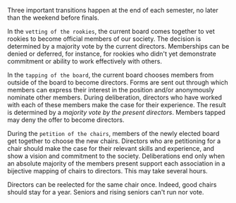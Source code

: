 
Three important transitions happen at the end of each semester, no later than the weekend before finals.

In the `vetting of the rookies`, the current board comes together to vet rookies to become official members of our society. The decision is determined by a majority vote by the current directors. Memberships can be denied or deferred, for instance, for rookies who didn't yet demonstrate commitment or ability to work effectively with others.

In the `tapping of the board`, the current board chooses members from outside of the board to become directors. Forms are sent out through which members can express their interest in the position and/or anonymously nominate other members. During deliberation, directors who have worked with each of these members make the case for their experience. The result is determined by a _majority vote by the present directors_. Members tapped may deny the offer to become directors.

During the `petition of the chairs`, members of the newly elected board get together to choose the new chairs. Directors who are petitioning for a chair should make the case for their relevant skills and experience, and show a vision and commitment to the society. Deliberations end only when an absolute majority of the members present support each association in a bijective mapping of chairs to directors. This may take several hours.

Directors can be reelected for the same chair once. Indeed, good chairs should stay for a year. Seniors and rising seniors can't run nor vote.
